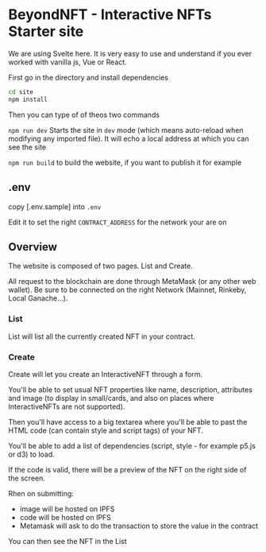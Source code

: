 # BeyondNFT - Interactive NFTs Starter site

We are using Svelte here. It is very easy to use and understand if you ever worked with vanilla js, Vue or React.

First go in the directory and install dependencies

```bash
cd site
npm install
```

Then you can type of of theos two commands

`npm run dev`
Starts the site in `dev` mode (which means auto-reload when modifying any imported file). It will echo a local address at which you can see the site

`npm run build`
to build the website, if you want to publish it for example

## .env

copy [.env.sample] into `.env`

Edit it to set the right `CONTRACT_ADDRESS` for the network your are on

## Overview

The website is composed of two pages. List and Create.

All request to the blockchain are done through MetaMask (or any other web wallet). Be sure to be connected on the right Network (Mainnet, Rinkeby, Local Ganache...).

### List

List will list all the currently created NFT in your contract.

### Create

Create will let you create an InteractiveNFT through a form.

You'll be able to set usual NFT properties like name, description, attributes and image (to display in small/cards, and also on places where InteractiveNFTs are not supported).

Then you'll have access to a big textarea where you'll be able to past the HTML code (can contain style and script tags) of your NFT.

You'll be able to add a list of dependencies (script, style - for example p5.js or d3) to load.

If the code is valid, there will be a preview of the NFT on the right side of the screen.

Rhen on submitting:
- image will be hosted on IPFS
- code will be hosted on IPFS
- Metamask will ask to do the transaction to store the value in the contract

You can then see the NFT in the List